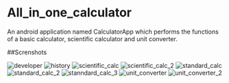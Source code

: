 # All_in_one_calculator
An android application named CalculatorApp which performs the functions of a basic calculator, scientific calculator and unit converter.

##Screnshots

![developer](https://cloud.githubusercontent.com/assets/25065479/26214426/06fb209e-3c1a-11e7-88f0-3fe1b03af7ce.jpeg|width=150)
![history](https://cloud.githubusercontent.com/assets/25065479/26214427/0701f4f0-3c1a-11e7-86d7-54bcd5ae8562.jpeg)
![scientific_calc](https://cloud.githubusercontent.com/assets/25065479/26214428/0721ee7c-3c1a-11e7-8500-280a296f1244.jpeg)
![scientific_calc_2](https://cloud.githubusercontent.com/assets/25065479/26214429/0721f214-3c1a-11e7-8600-5662eb1fd4d5.jpeg)
![standard_calc](https://cloud.githubusercontent.com/assets/25065479/26214431/0727f15a-3c1a-11e7-85d3-527130659373.jpeg)
![standard_calc_2](https://cloud.githubusercontent.com/assets/25065479/26214430/0726aa98-3c1a-11e7-8238-314cafbfd7b2.jpeg)
![stanndard_calc_3](https://cloud.githubusercontent.com/assets/25065479/26214432/074f8e22-3c1a-11e7-84e1-346ddaa165d9.jpeg)
![unit_converter](https://cloud.githubusercontent.com/assets/25065479/26214433/07690ffa-3c1a-11e7-8a46-7b1386ce23c6.jpeg)
![unit_converter_2](https://cloud.githubusercontent.com/assets/25065479/26214434/07719774-3c1a-11e7-9866-90ecf0d6f8dc.jpeg)
